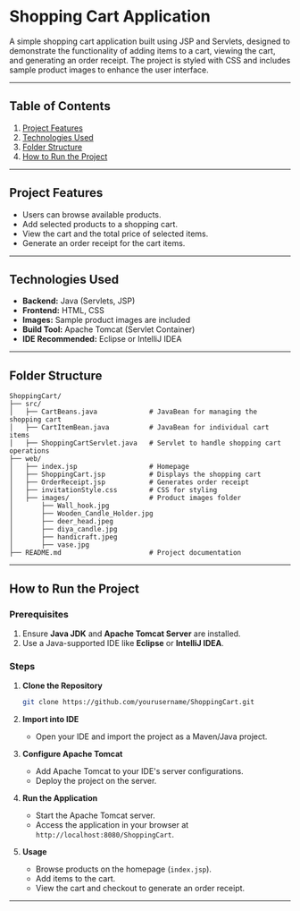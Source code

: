 # Shopping Cart Application

A simple shopping cart application built using JSP and Servlets, designed to demonstrate the functionality of adding items to a cart, viewing the cart, and generating an order receipt. The project is styled with CSS and includes sample product images to enhance the user interface.

---

## Table of Contents
1. [Project Features](#project-features)
2. [Technologies Used](#technologies-used)
3. [Folder Structure](#folder-structure)
4. [How to Run the Project](#how-to-run-the-project)

---

## Project Features
- Users can browse available products.
- Add selected products to a shopping cart.
- View the cart and the total price of selected items.
- Generate an order receipt for the cart items.

---

## Technologies Used
- **Backend:** Java (Servlets, JSP)
- **Frontend:** HTML, CSS
- **Images:** Sample product images are included
- **Build Tool:** Apache Tomcat (Servlet Container)
- **IDE Recommended:** Eclipse or IntelliJ IDEA

---

## Folder Structure

```
ShoppingCart/
├── src/
│   ├── CartBeans.java             # JavaBean for managing the shopping cart
│   ├── CartItemBean.java          # JavaBean for individual cart items
│   ├── ShoppingCartServlet.java   # Servlet to handle shopping cart operations
├── web/
│   ├── index.jsp                  # Homepage
│   ├── ShoppingCart.jsp           # Displays the shopping cart
│   ├── OrderReceipt.jsp           # Generates order receipt
│   ├── invitationStyle.css        # CSS for styling
│   ├── images/                    # Product images folder
│       ├── Wall_hook.jpg
│       ├── Wooden_Candle_Holder.jpg
│       ├── deer_head.jpeg
│       ├── diya_candle.jpg
│       ├── handicraft.jpeg
│       ├── vase.jpg
├── README.md                      # Project documentation
```

---

## How to Run the Project

### Prerequisites
1. Ensure **Java JDK** and **Apache Tomcat Server** are installed.
2. Use a Java-supported IDE like **Eclipse** or **IntelliJ IDEA**.

### Steps
1. **Clone the Repository**
   ```bash
   git clone https://github.com/yourusername/ShoppingCart.git
   ```
   
2. **Import into IDE**
   - Open your IDE and import the project as a Maven/Java project.

3. **Configure Apache Tomcat**
   - Add Apache Tomcat to your IDE's server configurations.
   - Deploy the project on the server.

4. **Run the Application**
   - Start the Apache Tomcat server.
   - Access the application in your browser at `http://localhost:8080/ShoppingCart`.

5. **Usage**
   - Browse products on the homepage (`index.jsp`).
   - Add items to the cart.
   - View the cart and checkout to generate an order receipt.

---

